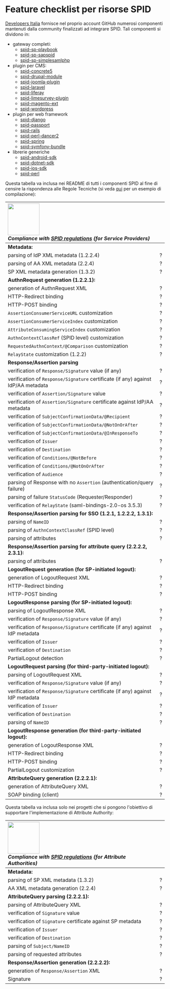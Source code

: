 # Feature checklist per risorse SPID

[Developers Italia](https://developers.italia.it/) fornisce nel proprio account GitHub numerosi componenti mantenuti dalla community finalizzati ad integrare SPID.
Tali componenti si dividono in:

* gateway completi:
    * [spid-sp-playbook](https://github.com/italia/spid-sp-playbook)
    * [spid-sp-sapspid](https://github.com/italia/spid-sp-sapspid)
    * [spid-sp-simplesamlphp](https://github.com/italia/spid-sp-simplesamlphp)
* plugin per CMS:
    * [spid-concrete5](https://github.com/italia/spid-concrete5)
    * [spid-drupal-module](https://github.com/italia/spid-drupal-module)
    * [spid-joomla-plugin](https://github.com/italia/spid-joomla-plugin)
    * [spid-laravel](https://github.com/italia/spid-laravel)
    * [spid-liferay](https://github.com/italia/spid-liferay)
    * [spid-limesurvey-plugin](https://github.com/italia/spid-limesurvey-plugin)
    * [spid-magento-ext](https://github.com/italia/spid-magento-ext)
    * [spid-wordpress](https://github.com/italia/spid-wordpress)
* plugin per web framework
    * [spid-django](https://github.com/italia/spid-django)
    * [spid-passport](https://github.com/italia/spid-passport)
    * [spid-rails](https://github.com/italia/spid-rails)
    * [spid-perl-dancer2](https://github.com/italia/spid-perl-dancer2)
    * [spid-spring](https://github.com/italia/spid-spring)
    * [spid-symfony-bundle](https://github.com/italia/spid-symfony-bundle)
* librerie generiche
    * [spid-android-sdk](https://github.com/italia/spid-android-sdk)
    * [spid-dotnet-sdk](https://github.com/italia/spid-dotnet-sdk)
    * [spid-ios-sdk](https://github.com/italia/spid-ios-sdk)
    * [spid-perl](https://github.com/italia/spid-perl)

Questa tabella va inclusa nei README di tutti i componenti SPID al fine di censire la rispondenza alle Regole Tecniche (si veda [qui](https://github.com/italia/spid-perl) per un esempio di compilazione):

|<img src="https://github.com/italia/spid-graphics/blob/master/spid-logos/spid-logo-c-lb.png?raw=true" width="100" /><br />_Compliance with [SPID regulations](http://www.agid.gov.it/sites/default/files/circolari/spid-regole_tecniche_v1.pdf) (for Service Providers)_||
|:---|:---|
|**Metadata:**||
|parsing of IdP XML metadata (1.2.2.4)|?|
|parsing of AA XML metadata (2.2.4)|?|
|SP XML metadata generation (1.3.2)|?|
|**AuthnRequest generation (1.2.2.1):**||
|generation of AuthnRequest XML|?|
|HTTP-Redirect binding|?|
|HTTP-POST binding|?|
|`AssertionConsumerServiceURL` customization|?|
|`AssertionConsumerServiceIndex` customization|?|
|`AttributeConsumingServiceIndex` customization|?|
|`AuthnContextClassRef` (SPID level) customization|?|
|`RequestedAuthnContext/@Comparison` customization|?|
|`RelayState` customization (1.2.2)|?|
|**Response/Assertion parsing**||
|verification of `Response/Signature` value (if any)|?|
|verification of `Response/Signature` certificate (if any) against IdP/AA metadata|?|
|verification of `Assertion/Signature` value|?|
|verification of `Assertion/Signature` certificate against IdP/AA metadata|?|
|verification of `SubjectConfirmationData/@Recipient`|?|
|verification of `SubjectConfirmationData/@NotOnOrAfter`|?|
|verification of `SubjectConfirmationData/@InResponseTo`|?|
|verification of `Issuer`|?|
|verification of `Destination`|?|
|verification of `Conditions/@NotBefore`|?|
|verification of `Conditions/@NotOnOrAfter`|?|
|verification of `Audience`|?|
|parsing of Response with no `Assertion` (authentication/query failure)|?|
|parsing of failure `StatusCode` (Requester/Responder)|?|
|verification of `RelayState` (saml-bindings-2.0-os 3.5.3)|?|
|**Response/Assertion parsing for SSO (1.2.1, 1.2.2.2, 1.3.1):**||
|parsing of `NameID`|?|
|parsing of `AuthnContextClassRef` (SPID level)|?|
|parsing of attributes|?|
|**Response/Assertion parsing for attribute query (2.2.2.2, 2.3.1):**||
|parsing of attributes|?|
|**LogoutRequest generation (for SP-initiated logout):**||
|generation of LogoutRequest XML|?|
|HTTP-Redirect binding|?|
|HTTP-POST binding|?|
|**LogoutResponse parsing (for SP-initiated logout):**||
|parsing of LogoutResponse XML|?|
|verification of `Response/Signature` value (if any)|?|
|verification of `Response/Signature` certificate (if any) against IdP metadata|?|
|verification of `Issuer`|?|
|verification of `Destination`|?|
|PartialLogout detection|?|
|**LogoutRequest parsing (for third-party-initiated logout):**||
|parsing of LogoutRequest XML|?|
|verification of `Response/Signature` value (if any)|?|
|verification of `Response/Signature` certificate (if any) against IdP metadata|?|
|verification of `Issuer`|?|
|verification of `Destination`|?|
|parsing of `NameID`|?|
|**LogoutResponse generation (for third-party-initiated logout):**||
|generation of LogoutResponse XML|?|
|HTTP-Redirect binding|?|
|HTTP-POST binding|?|
|PartialLogout customization|?|
|**AttributeQuery generation (2.2.2.1):**||
|generation of AttributeQuery XML|?|
|SOAP binding (client)|?|

Questa tabella va inclusa solo nei progetti che si pongono l'obiettivo di supportare l'implementazione di Attribute Authority:

|<img src="https://github.com/italia/spid-graphics/blob/master/spid-logos/spid-logo-c-lb.png?raw=true" width="100" /><br />_Compliance with [SPID regulations](http://www.agid.gov.it/sites/default/files/circolari/spid-regole_tecniche_v1.pdf) (for Attribute Authorities)_| |
|:---|:---|
|**Metadata:**||
|parsing of SP XML metadata (1.3.2)|?|
|AA XML metadata generation (2.2.4)|?|
|**AttributeQuery parsing (2.2.2.1):**||
|parsing of AttributeQuery XML|?|
|verification of `Signature` value|?|
|verification of `Signature` certificate against SP metadata|?|
|verification of `Issuer`|?|
|verification of `Destination`|?|
|parsing of `Subject/NameID`|?|
|parsing of requested attributes|?|
|**Response/Assertion generation (2.2.2.2):**||
|generation of `Response/Assertion` XML|?|
|Signature|?|
